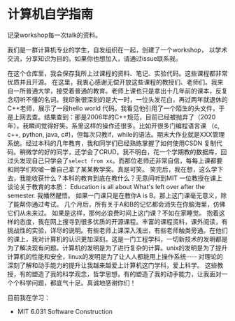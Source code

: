 # 计算机自学指南

记录workshop每一次talk的资料。

我们是一群计算机专业的学生，自发组织在一起，创建了一个workshop， 以学术交流，分享知识为目的。如果你也想加入，请通过issue联系我。

在这个仓库里，我会保存我所上过课程的资料、笔记、实验代码。这些课程都非常优质并且开源。
在这里，我衷心感谢无偿开放这些课程的教授们、老师们。我来自一所普通大学，接受着普通的教育。老师上课也只是拿出十几年前的课本，反复念叨听不懂的名词。我印象很深刻的是大一时，一位头发花白，再过两年就退休的C++老师，展示了一段hello world 代码。我看见他引用了一个陌生的头文件，于是上网去查。结果查到：那是2006年的C++规范，目前已经被抛弃了（2020年）。我瞬间觉得好笑。系里这样的操作还很多。比如开很多门编程语言课 （c, c++, python, java, c#)，但每次只教if，while的语法。期末大作业就是XXX管理系统。经过本科的几年教育，我和同学们已经熟练掌握了如何使用CSDN 复制代码。稍微学的好的同学，还学会了CRUD。我不明白，花一个学期教的数据库，回过头发现自己只学会了`select from xx`。而那位老师还非常自信，每每上课都要和同学们吹嘘一番自己拿了某某教学奖。真是可笑。
笑完后，我在想，这么学下去，我能收获什么？本科的教育到底在教什么？无意间听到MIT 一位教授在课上谈论关于教育的本质： Education is all about What's left over after the semester. 我幡然醒悟。 如果一门课只是在教你A is B。那上这门课毫无意义，除了能帮你通过考试。 几个月后，所有关于A和B的记忆都会消失在你脑海里，仿佛它们从未来过。 如果是这样，那何必浪费时间上这门课？不如在家睡觉。
抱着这样的态度，我在网上搜寻到很多优质的开源课程。丰富的课程资料，课外阅读，有挑战性的实验，详尽的说明。有些老师上课深入浅出，有些老师触类旁通。在他们的课上，我对计算机的认识更加深刻。这是一门工程学科，一切新技术的发明都是为了解决现有问题。计算机的发明是为了进行复杂的计算。unix的发明是为了提升计算机的性能和安全，linux的发明是为了让人人都能用上操作系统······ 对理论的深刻了解和动手能力的提升让我越来越爱上计算机这门学科，爱上科学。
这些教授，有的塑造了我的科学观念，哲学思想，有的塑造了我的动手能力，让我面对一个个科学问题，都底气十足。真诚地感谢你们！

目前我在学习：
- MIT 6.031 Software Construction